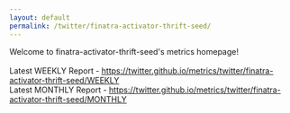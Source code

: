```yaml
---
layout: default
permalink: /twitter/finatra-activator-thrift-seed/
---
```

Welcome to finatra-activator-thrift-seed's metrics homepage!
<br><br>
Latest WEEKLY Report - <a href="https://twitter.github.io/metrics/twitter/finatra-activator-thrift-seed/WEEKLY">https://twitter.github.io/metrics/twitter/finatra-activator-thrift-seed/WEEKLY</a>
<br>
Latest MONTHLY Report - <a href="https://twitter.github.io/metrics/twitter/finatra-activator-thrift-seed/MONTHLY">https://twitter.github.io/metrics/twitter/finatra-activator-thrift-seed/MONTHLY</a>
<br>
